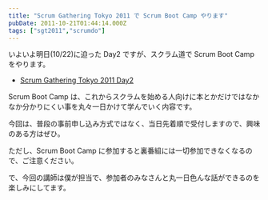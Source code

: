 ```yaml
---
title: "Scrum Gathering Tokyo 2011 で Scrum Boot Camp やります"
pubDate: 2011-10-21T01:44:14.000Z
tags: ["sgt2011","scrumdo"]
---
```


いよいよ明日(10/22)に迫った Day2 ですが、スクラム道で Scrum Boot Camp をやります。

- [Scrum Gathering Tokyo 2011 Day2](http://www.scrumgatheringtokyo.org/sgt2011/index.php?id=3#scrumbc)

Scrum Boot Camp は、これからスクラムを始める人向けに本とかだけではなかなか分かりにくい事を丸々一日かけて学んでいく内容です。

今回は、普段の事前申し込み方式ではなく、当日先着順で受付しますので、興味のある方はぜひ。

ただし、Scrum Boot Camp に参加すると裏番組には一切参加できなくなるので、ご注意ください。

で、今回の講師は僕が担当で、参加者のみなさんと丸一日色んな話ができるのを楽しみにしてます。